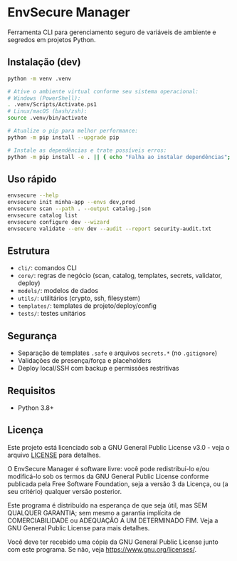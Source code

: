 # EnvSecure Manager

Ferramenta CLI para gerenciamento seguro de variáveis de ambiente e segredos em projetos Python.

## Instalação (dev)

```bash
python -m venv .venv

# Ative o ambiente virtual conforme seu sistema operacional:
# Windows (PowerShell):
. .venv/Scripts/Activate.ps1
# Linux/macOS (bash/zsh):
source .venv/bin/activate

# Atualize o pip para melhor performance:
python -m pip install --upgrade pip

# Instale as dependências e trate possíveis erros:
python -m pip install -e . || { echo "Falha ao instalar dependências"; exit 1; }
```

## Uso rápido

```bash
envsecure --help
envsecure init minha-app --envs dev,prod
envsecure scan --path . --output catalog.json
envsecure catalog list
envsecure configure dev --wizard
envsecure validate --env dev --audit --report security-audit.txt
```

## Estrutura

- `cli/`: comandos CLI
- `core/`: regras de negócio (scan, catalog, templates, secrets, validator, deploy)
- `models/`: modelos de dados
- `utils/`: utilitários (crypto, ssh, filesystem)
- `templates/`: templates de projeto/deploy/config
- `tests/`: testes unitários

## Segurança
- Separação de templates `.safe` e arquivos `secrets.*` (no `.gitignore`)
- Validações de presença/força e placeholders
- Deploy local/SSH com backup e permissões restritivas

## Requisitos
- Python 3.8+

## Licença

Este projeto está licenciado sob a GNU General Public License v3.0 - veja o arquivo [LICENSE](LICENSE) para detalhes.

O EnvSecure Manager é software livre: você pode redistribuí-lo e/ou modificá-lo sob os termos da GNU General Public License conforme publicada pela Free Software Foundation, seja a versão 3 da Licença, ou (a seu critério) qualquer versão posterior.

Este programa é distribuído na esperança de que seja útil, mas SEM QUALQUER GARANTIA; sem mesmo a garantia implícita de COMERCIABILIDADE ou ADEQUAÇÃO A UM DETERMINADO FIM. Veja a GNU General Public License para mais detalhes.

Você deve ter recebido uma cópia da GNU General Public License junto com este programa. Se não, veja <https://www.gnu.org/licenses/>.



